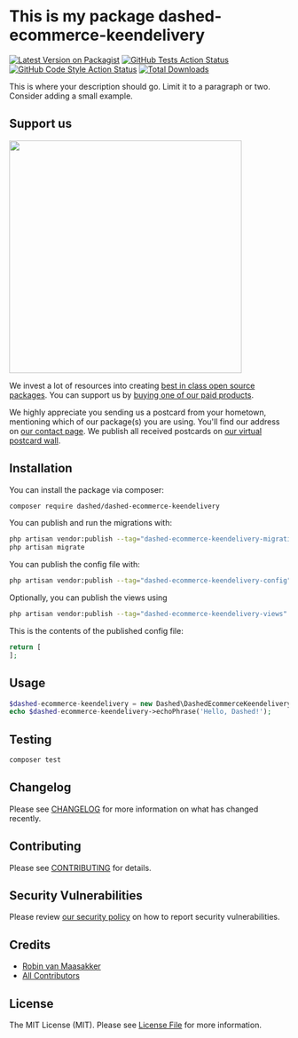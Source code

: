 # This is my package dashed-ecommerce-keendelivery

[![Latest Version on Packagist](https://img.shields.io/packagist/v/Dashed-DEV/dashed-ecommerce-keendelivery.svg?style=flat-square)](https://packagist.org/packages/Dashed-DEV/dashed-ecommerce-keendelivery)
[![GitHub Tests Action Status](https://img.shields.io/github/workflow/status/Dashed-DEV/dashed-ecommerce-keendelivery/run-tests?label=tests)](https://github.com/Dashed-DEV/dashed-ecommerce-keendelivery/actions?query=workflow%3Arun-tests+branch%3Amain)
[![GitHub Code Style Action Status](https://img.shields.io/github/workflow/status/Dashed-DEV/dashed-ecommerce-keendelivery/Check%20&%20fix%20styling?label=code%20style)](https://github.com/Dashed-DEV/dashed-ecommerce-keendelivery/actions?query=workflow%3A"Check+%26+fix+styling"+branch%3Amain)
[![Total Downloads](https://img.shields.io/packagist/dt/Dashed-DEV/dashed-ecommerce-keendelivery.svg?style=flat-square)](https://packagist.org/packages/Dashed-DEV/dashed-ecommerce-keendelivery)

This is where your description should go. Limit it to a paragraph or two. Consider adding a small example.

## Support us

[<img src="https://github-ads.s3.eu-central-1.amazonaws.com/dashed-ecommerce-keendelivery.jpg?t=1" width="419px" />](https://spatie.be/github-ad-click/dashed-ecommerce-keendelivery)

We invest a lot of resources into creating [best in class open source packages](https://spatie.be/open-source). You can support us by [buying one of our paid products](https://spatie.be/open-source/support-us).

We highly appreciate you sending us a postcard from your hometown, mentioning which of our package(s) you are using. You'll find our address on [our contact page](https://spatie.be/about-us). We publish all received postcards on [our virtual postcard wall](https://spatie.be/open-source/postcards).

## Installation

You can install the package via composer:

```bash
composer require dashed/dashed-ecommerce-keendelivery
```

You can publish and run the migrations with:

```bash
php artisan vendor:publish --tag="dashed-ecommerce-keendelivery-migrations"
php artisan migrate
```

You can publish the config file with:

```bash
php artisan vendor:publish --tag="dashed-ecommerce-keendelivery-config"
```

Optionally, you can publish the views using

```bash
php artisan vendor:publish --tag="dashed-ecommerce-keendelivery-views"
```

This is the contents of the published config file:

```php
return [
];
```

## Usage

```php
$dashed-ecommerce-keendelivery = new Dashed\DashedEcommerceKeendelivery();
echo $dashed-ecommerce-keendelivery->echoPhrase('Hello, Dashed!');
```

## Testing

```bash
composer test
```

## Changelog

Please see [CHANGELOG](CHANGELOG.md) for more information on what has changed recently.

## Contributing

Please see [CONTRIBUTING](.github/CONTRIBUTING.md) for details.

## Security Vulnerabilities

Please review [our security policy](../../security/policy) on how to report security vulnerabilities.

## Credits

- [Robin van Maasakker](https://github.com/Dashed)
- [All Contributors](../../contributors)

## License

The MIT License (MIT). Please see [License File](LICENSE.md) for more information.
